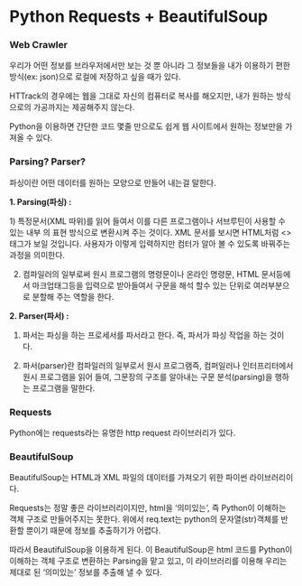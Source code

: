 # Python Requests + BeautifulSoup



### Web Crawler

우리가 어떤 정보를 브라우저에서만 보는 것 뿐 아니라 그 정보들을 내가 이용하기 편한 방식(ex: json)으로 로컬에 저장하고 싶을 때가 있다.

HTTrack의 경우에는 웹을 그대로 자신의 컴퓨터로 복사를 해오지만, 내가 원하는 방식으로의 가공까지는 제공해주지 않는다.

Python을 이용하면 간단한 코드 몇줄 만으로도 쉽게 웹 사이트에서 원하는 정보만을 가져올 수 있다.



### Parsing? Parser?

파싱이란 어떤 데이터를 원하는 모양으로 만들어 내는걸 말한다.



**1. Parsing(파싱) :** 

1) 특정문서(XML 따위)를 읽어 들여서 이를 다른 프로그램이나 서브루틴이 사용할 수 있는 내부 의 표현 방식으로 변환시켜 주는 것이다. XML 문서를 보시면 HTML처럼 <>태그가 보일 것입니다. 사용자가 이렇게 입력하지만 컴터가 알아 볼 수 있도록 바꿔주는 과정을 의미한다.

2) 컴파일러의 일부로써 원시 프로그램의 명령문이나 온라인 명령문, HTML 문서등에서 마크업태그등을 입력으로 받아들여서 구문을 해석 할수 있는 단위로 여러부분으로 분할해 주는 역할을 한다.



**2. Parser(파서) :**

1) 파서는 파싱을 하는 프로세서를 파서라고 한다. 즉, 파서가 파싱 작업을 하는 것이다.

2) 파서(parser)란 컴파일러의 일부로서 원시 프로그램즉, 컴퍼일러나 인터프리터에서 원시 프로그램을 읽어 들여, 그문장의 구조를 알아내는 구문 분석(parsing)을 행하는 프로그램을 말한다.



### Requests

Python에는 requests라는 유명한 http request 라이브러리가 있다.



### BeautifulSoup

BeautifulSoup는 HTML과 XML 파일의 데이터를 가져오기 위한 파이썬 라이브러리이다.

Requests는 정말 좋은 라이브러리이지만, html을 ‘의미있는’, 즉 Python이 이해하는 객체 구조로 만들어주지는 못한다. 위에서 req.text는 python의 문자열(str)객체를 반환할 뿐이기 때문에 정보를 추출하기가 어렵다.

따라서 BeautifulSoup을 이용하게 된다. 이 BeautifulSoup은 html 코드를 Python이 이해하는 객체 구조로 변환하는 Parsing을 맡고 있고, 이 라이브러리를 이용해 우리는 제대로 된 ‘의미있는’ 정보를 추출해 낼 수 있다.



